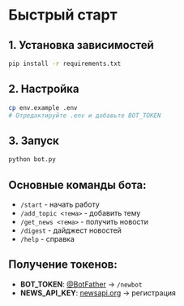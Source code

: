 # Быстрый старт

## 1. Установка зависимостей
```bash
pip install -r requirements.txt
```

## 2. Настройка
```bash
cp env.example .env
# Отредактируйте .env и добавьте BOT_TOKEN
```

## 3. Запуск
```bash
python bot.py
```

## Основные команды бота:
- `/start` - начать работу
- `/add_topic <тема>` - добавить тему
- `/get_news <тема>` - получить новости
- `/digest` - дайджест новостей
- `/help` - справка

## Получение токенов:
- **BOT_TOKEN**: [@BotFather](https://t.me/BotFather) → `/newbot`
- **NEWS_API_KEY**: [newsapi.org](https://newsapi.org/) → регистрация





